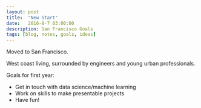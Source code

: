```yaml
---
layout: post
title:  "New Start"
date:   2016-8-7 03:00:00
description: San Francisco Goals
tags: [blog, notes, goals, ideas]
---
```


Moved to San Francisco.

West coast living, surrounded by engineers and young urban professionals. 

Goals for first year:

- Get in touch with data science/machine learning
- Work on skills to make presentable projects
- Have fun! 

